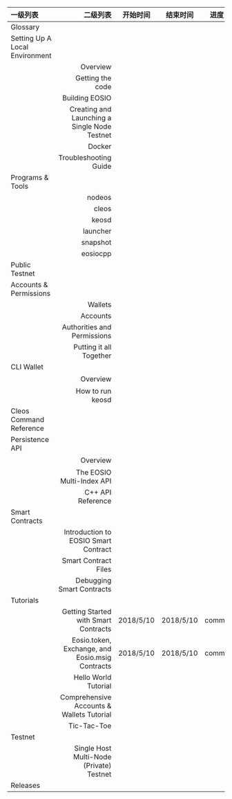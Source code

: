 | 一级列表        | 二级列表   |  开始时间  | 结束时间        | 进度   |  翻译人  |
| :--------   | -----:  | :----:   | :-----:  | :----:  | :----: |
| Glossary    |  |        | | | |
|   Setting Up A Local Environment     |     |    | | | Allyn|
|         |    Overview   |   | | |dreamingdog |
|         | Getting the code |        | | |eosDeveloper |
|          |  Building EOSIO   |     | | | |
|        |    Creating and Launching a Single Node Testnet  |  | | | |
|        |  Docker   |    | | | |
|         | Troubleshooting Guide      |   | | | |
|   Programs & Tools     |  |        | | | |
|        |     nodeos|     | | |Qj |
|        |   cleos  |    | | | |
|         |    keosd   |   | | | |
|         | launcher |        | | | |
|        |    snapshot |     | | | |
|        |   eosiocpp  |    | | | |
|   Public Testnet      |       |   | | | |
|   Accounts & Permissions  |  |        | | | |
|        |   Wallets  |     | | |lome |
|       |    Accounts  |  | | | |
|       |  Authorities and Permissions    |  | | | |
|       |  Putting it all Together    |  | | | |
|  CLI Wallet     |      |  | | | |
|       |  Overview    |  | |  |Jacky古千峰 |
|       |  How to run keosd    |  | | | |
|Cleos Command Reference       |      |  | |  | 少爷|
|Persistence API       |      |  | | |  |
|       |Overview      |  | |  | 大马|
|       |The EOSIO Multi-Index API      |  | | |  |
|       |C++ API Reference      |  | | | |
|Smart Contracts       |      |  || |alex |
|       |Introduction to EOSIO Smart Contract      |  | | | |
|       |Smart Contract Files      |  | | | |
|       |Debugging Smart Contracts      |  | | | |
|Tutorials        |      |  | | | |
|       |Getting Started with Smart Contracts      |2018/5/10 |2018/5/10 |commit |durongzheng |
|       |Eosio.token, Exchange, and Eosio.msig Contracts      |2018/5/10 |2018/5/10 |commit |durongzheng |
|       | Hello World Tutorial     |  | | | |
|       | Comprehensive Accounts & Wallets Tutorial     |  | | | |
|       | Tic-Tac-Toe     |  | | | |
| Testnet       |      |  | | | |
|       |  Single Host Multi-Node (Private) Testnet    |  | | | |
| Releases      |      |  | | | | |
